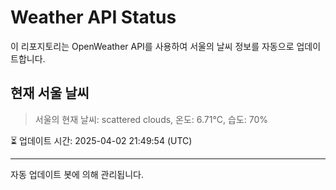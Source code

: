 
# Weather API Status

이 리포지토리는 OpenWeather API를 사용하여 서울의 날씨 정보를 자동으로 업데이트합니다.

## 현재 서울 날씨
> 서울의 현재 날씨: scattered clouds, 온도: 6.71°C, 습도: 70%

⏳ 업데이트 시간: 2025-04-02 21:49:54 (UTC)

---
자동 업데이트 봇에 의해 관리됩니다.
